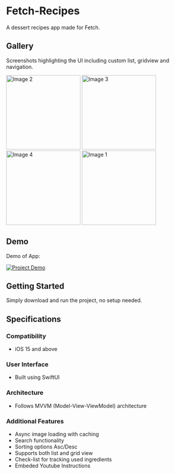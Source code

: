 # Fetch-Recipes

A dessert recipes app made for Fetch.

## Gallery

Screenshots highlighting the UI including custom list, gridview and navigation.

<p float="left">
  <img src="https://drive.google.com/uc?id=1EK3aat8N-uoGsmna7xP5BIY4-5aYh5Br" width="200" alt="Image 2" style="border: none;" />
  <img src="https://drive.google.com/uc?id=1ZDa_zxmACAFijJ5vb2__LlVKF7NvbHF7" width="200" alt="Image 3" style="border: none;" />
  <img src="https://drive.google.com/uc?id=1rD6zWskx6cXrLBvYdL1zPV6OIFp-T_Iy" width="200" alt="Image 4" style="border: none;" />
  <img src="https://drive.google.com/uc?id=1DFEDKIGRXNPNnTw3ZsIhyqP7cfvUUJHL" width="200" alt="Image 1" style="border: none;"/>
</p>


## Demo

Demo of App:

[![Project Demo](https://img.youtube.com/vi/ZiT29Bg53UM/0.jpg)](https://youtu.be/ZiT29Bg53UM)

## Getting Started

Simply download and run the project, no setup needed. 

## Specifications

### Compatibility
- iOS 15 and above

### User Interface
- Built using SwiftUI

### Architecture
- Follows MVVM (Model-View-ViewModel) architecture

### Additional Features
- Async image loading with caching
- Search functionality
- Sorting options Asc/Desc
- Supports both list and grid view
- Check-list for tracking used ingredients
- Embeded Youtube Instructions

